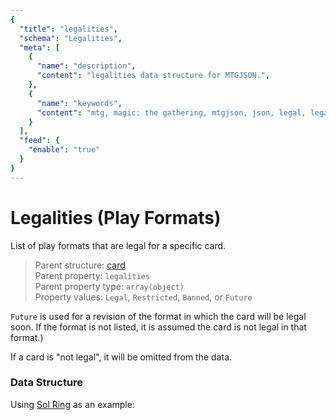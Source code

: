 ```yaml
---
{
  "title": "legalities",
  "schema": "Legalities",
  "meta": [
    {
      "name": "description",
      "content": "legalities data structure for MTGJSON.",
    },
    {
      "name": "keywords",
      "content": "mtg, magic: the gathering, mtgjson, json, legal, legalities",
    }
  ],
  "feed": {
    "enable": "true"
  }
}
---
```


# Legalities (Play Formats)

List of play formats that are legal for a specific card.

> Parent structure: [card](../card)  
> Parent property: `legalities`  
> Parent property type: `array(object)`  
> Property values: `Legal`, `Restricted`, `Banned`, or `Future`  

`Future` is used for a revision of the format in which the card will be legal soon. If the format is not listed, it is assumed the card is not legal in that format.)

If a card is "not legal", it will be omitted from the data.

### Data Structure

Using [Sol Ring](https://scryfall.com/card/c18/222/sol-ring) as an example:

<Documentation/>
